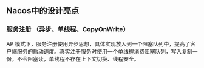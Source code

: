 ## Nacos中的设计亮点

### 服务注册 （异步、单线程、CopyOnWrite）

AP 模式下，服务注册使用异步思想，具体实现放入到一个阻塞队列中，提高了客户端服务的启动速度。真实注册服务时使用一个单线程消费阻塞队列，写入复制一份，不会阻塞读，单线程不存在上下文切换、线程安全。
